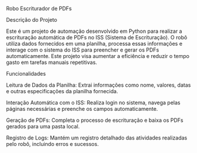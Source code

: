 Robo Escriturador de PDFs

Descrição do Projeto

Este é um projeto de automação desenvolvido em Python para realizar a escrituração automática de PDFs no ISS (Sistema de Escrituração). O robô utiliza dados fornecidos em uma planilha, processa essas informações e interage com o sistema do ISS para preencher e gerar os PDFs automaticamente. Este projeto visa aumentar a eficiência e reduzir o tempo gasto em tarefas manuais repetitivas.

Funcionalidades

Leitura de Dados da Planilha: Extrai informações como nome, valores, datas e outras especificações da planilha fornecida.

Interação Automática com o ISS: Realiza login no sistema, navega pelas páginas necessárias e preenche os campos automaticamente.

Geração de PDFs: Completa o processo de escrituração e baixa os PDFs gerados para uma pasta local.

Registro de Logs: Mantém um registro detalhado das atividades realizadas pelo robô, incluindo erros e sucessos.
